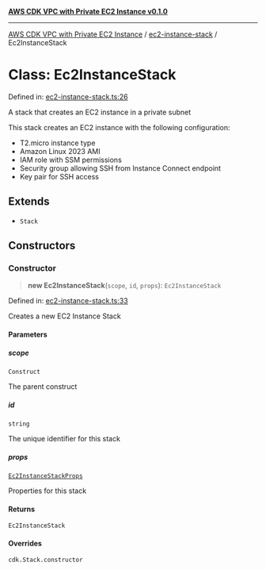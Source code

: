 [**AWS CDK VPC with Private EC2 Instance v0.1.0**](../../README.md)

***

[AWS CDK VPC with Private EC2 Instance](../../modules.md) / [ec2-instance-stack](../README.md) / Ec2InstanceStack

# Class: Ec2InstanceStack

Defined in: [ec2-instance-stack.ts:26](https://github.com/somenathghosh04/cdk-vpc-private/blob/0990a6894ef18c986dca80fb4c33a49d6fea1f0b/lib/ec2-instance-stack.ts#L26)

A stack that creates an EC2 instance in a private subnet

This stack creates an EC2 instance with the following configuration:
- T2.micro instance type
- Amazon Linux 2023 AMI
- IAM role with SSM permissions
- Security group allowing SSH from Instance Connect endpoint
- Key pair for SSH access

## Extends

- `Stack`

## Constructors

### Constructor

> **new Ec2InstanceStack**(`scope`, `id`, `props`): `Ec2InstanceStack`

Defined in: [ec2-instance-stack.ts:33](https://github.com/somenathghosh04/cdk-vpc-private/blob/0990a6894ef18c986dca80fb4c33a49d6fea1f0b/lib/ec2-instance-stack.ts#L33)

Creates a new EC2 Instance Stack

#### Parameters

##### scope

`Construct`

The parent construct

##### id

`string`

The unique identifier for this stack

##### props

[`Ec2InstanceStackProps`](../interfaces/Ec2InstanceStackProps.md)

Properties for this stack

#### Returns

`Ec2InstanceStack`

#### Overrides

`cdk.Stack.constructor`
